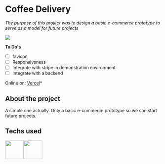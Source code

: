 
# Coffee Delivery
*The purpose of this project was to design a basic e-commerce prototype to serve as a model for future projects*

![](https://fullstacker.com.br/imgs/readmeCovers/coffeeDelivery.jpg)

**To Do's**
- [ ] favicon
- [ ] Responsiveness
- [ ] Integrate with stripe in demonstration environment
- [ ] Integrate with a backend

Online on: [Vercel](https://coffe-delivery-coral.vercel.app//)*

## About the project

A simple one actually. Only a basic e-commerce prototype so we can start future projects. 

## Techs used

<div style='display:flex'>
<img src='https://fullstacker.com.br/imgs/Stacks/react.jpg' width=60>
<img src='https://fullstacker.com.br/imgs/Stacks/typescript.jpg' width=60>




